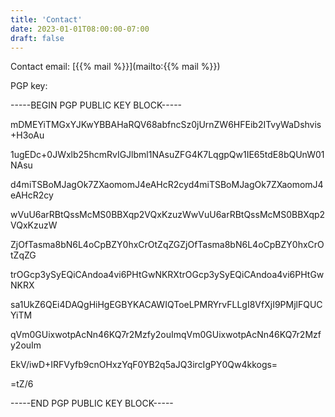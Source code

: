 ```yaml
---
title: 'Contact'
date: 2023-01-01T08:00:00-07:00
draft: false
---
```


Contact email: [{{% mail %}}](mailto:{{% mail %}})

PGP key:

-----BEGIN PGP PUBLIC KEY BLOCK-----

mDMEYiTMGxYJKwYBBAHaRQV68abfncSz0jUrnZW6HFEib2ITvyWaDshvis+H3oAu

1ugEDc+0JWxlb25hcmRvIGJlbml1NAsuZFG4K7LqgpQw1IE65tdE8bQUnW01NAsu

d4miTSBoMJagOk7ZXaomomJ4eAHcR2cyd4miTSBoMJagOk7ZXaomomJ4eAHcR2cy

wVuU6arRBtQssMcMS0BBXqp2VQxKzuzWwVuU6arRBtQssMcMS0BBXqp2VQxKzuzW

ZjOfTasma8bN6L4oCpBZY0hxCrOtZqZGZjOfTasma8bN6L4oCpBZY0hxCrOtZqZG

trOGcp3ySyEQiCAndoa4vi6PHtGwNKRXtrOGcp3ySyEQiCAndoa4vi6PHtGwNKRX

sa1UkZ6QEi4DAQgHiHgEGBYKACAWIQToeLPMRYrvFLLgI8VfXjI9PMjlFQUCYiTM

qVm0GUixwotpAcNn46KQ7r2Mzfy2ouImqVm0GUixwotpAcNn46KQ7r2Mzfy2ouIm

EkV/iwD+IRFVyfb9cnOHxzYqF0YB2q5aJQ3ircIgPY0Qw4kkogs=

=tZ/6

-----END PGP PUBLIC KEY BLOCK-----
